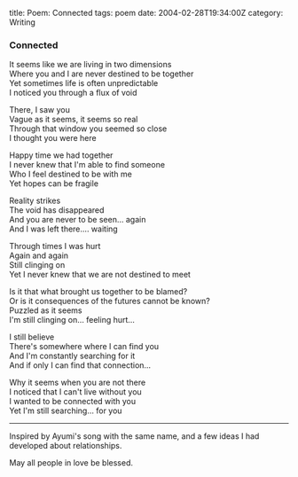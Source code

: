 title: Poem: Connected
tags: poem
date: 2004-02-28T19:34:00Z
category: Writing

### Connected

It seems like we are living in two dimensions  
Where you and I are never destined to be together  
Yet sometimes life is often unpredictable  
I noticed you through a flux of void

There, I saw you  
Vague as it seems, it seems so real  
Through that window you seemed so close  
I thought you were here

Happy time we had together  
I never knew that I'm able to find someone  
Who I feel destined to be with me  
Yet hopes can be fragile

Reality strikes  
The void has disappeared  
And you are never to be seen… again  
And I was left there…. waiting

Through times I was hurt  
Again and again  
Still clinging on  
Yet I never knew that we are not destined to meet

Is it that what brought us together to be blamed?  
Or is it consequences of the futures cannot be known?  
Puzzled as it seems  
I'm still clinging on… feeling hurt…

I still believe  
There's somewhere where I can find you  
And I'm constantly searching for it  
And if only I can find that connection…

Why it seems when you are not there  
I noticed that I can't live without you  
I wanted to be connected with you  
Yet I'm still searching… for you

---

Inspired by Ayumi's song with the same name, and a few ideas I had developed about relationships.

May all people in love be blessed.
